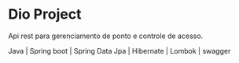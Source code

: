 # Dio Project

Api rest para gerenciamento de ponto e controle de acesso.

Java | Spring boot | Spring Data Jpa | Hibernate | Lombok | swagger
